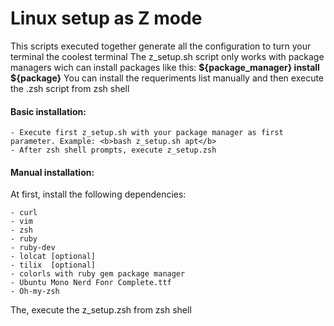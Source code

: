 <h1>Linux setup as Z mode</h1>

This scripts executed together generate all the configuration to turn your terminal the coolest terminal
The z_setup.sh script only works with package managers wich can install packages like this: <b> ${package_manager} install ${package}</b>
You can install the requeriments list manually and then execute the .zsh script from zsh shell

<h4>Basic installation:</h4>

	- Execute first z_setup.sh with your package manager as first parameter. Example: <b>bash z_setup.sh apt</b>
	- After zsh shell prompts, execute z_setup.zsh

<h4>Manual installation:</h4>

At first, install the following dependencies:

	- curl
	- vim
	- zsh
	- ruby
	- ruby-dev
	- lolcat [optional]
	- tilix  [optional]
	- colorls with ruby gem package manager
	- Ubuntu Mono Nerd Fonr Complete.ttf
	- Oh-my-zsh

The, execute the z_setup.zsh from zsh shell
